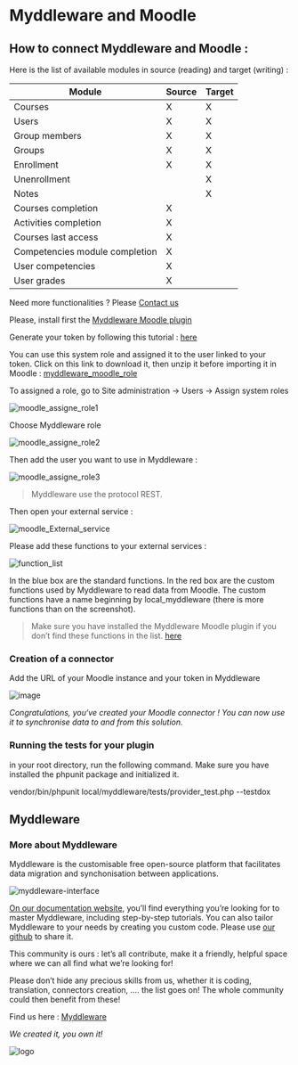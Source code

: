 # Myddleware and Moodle

## How to connect Myddleware and Moodle : 

Here is the list of available modules in source (reading) and target (writing) :

| Module | Source | Target |
| --- | --- | --- |
| Courses | X | X |
| Users | X | X |
| Group members | X | X |
| Groups | X | X |
| Enrollment | X | X |
| Unenrollment |  | X |
| Notes |  | X |
| Courses completion | X |  |
| Activities completion | X |  |
| Courses last access | X |  |
| Competencies module completion | X |  |
| User competencies | X |  |
| User grades | X |  |

Need more functionalities ? Please [Contact us](http://www.myddleware.com/contact-us)

Please, install first the [Myddleware Moodle plugin](https://moodle.org/plugins/local_myddleware)

Generate your token by following this tutorial : [here](https://docs.moodle.org/400/en/Using_web_services)

You can use this system role and assigned it to the user linked to your token. Click on this link to download it, then unzip it before importing it in Moodle : [myddleware_moodle_role](http://community.myddleware.com/wp-content/uploads/2016/11/myddleware_moodle_role_1.3-1.zip)

To assigned a role, go to Site administration -> Users -> Assign system roles

![moodle_assigne_role1](http://community.myddleware.com/wp-content/uploads/2016/11/moodle_assigne_role1-1024x408.png)

Choose Myddleware role

![moodle_assigne_role2](http://community.myddleware.com/wp-content/uploads/2016/11/moodle_assigne_role2.png)

Then add the user you want to use in Myddleware :

![moodle_assigne_role3](http://community.myddleware.com/wp-content/uploads/2016/11/moodle_assigne_role3-1024x449.png)

> Myddleware use the protocol REST.

Then open your external service :

![moodle_External_service](http://community.myddleware.com/wp-content/uploads/2016/11/moodle_External_service-768x407.png)

Please add these functions to your external services :

![function_list](http://community.myddleware.com/wp-content/uploads/2016/11/function_list.png)

In the blue box are the standard functions. In the red box are the custom functions used by Myddleware to read data from Moodle. The custom functions have a name beginning by local_myddleware (there is more functions than on the screenshot). 

> Make sure you have installed the Myddleware Moodle plugin if you don’t find these functions in the list. [here](https://moodle.org/plugins/local_myddleware)

### Creation of a connector 

Add the URL of your Moodle instance and your token in Myddleware 

![image](https://user-images.githubusercontent.com/95077335/196911939-3d02252a-2a64-4b03-b4de-f96343e09abd.png)

*Congratulations, you‘ve created your Moodle connector ! You can now use it to synchronise data to and from this solution.*

### Running the tests for your plugin
in your root directory, run the following command. Make sure you have installed the phpunit package and initialized it.

vendor/bin/phpunit local/myddleware/tests/provider_test.php --testdox

## Myddleware

### More about Myddleware

Myddleware is the customisable free open-source platform that facilitates data migration and synchonisation between applications.

![myddleware-interface](https://user-images.githubusercontent.com/95077335/196908998-5fafb2e0-5c5e-4771-a398-e9471ea775cb.png)

[On our documentation website](https://myddleware.github.io/myddleware/), you’ll find everything you’re looking for to master Myddleware, including step-by-step tutorials. You can also tailor Myddleware to your needs by creating you custom code. Please use <a href="https://github.com/Myddleware" target="_blank">our github</a> to share it.

This community is ours : let’s all contribute, make it a friendly, helpful space where we can all find what we’re looking for!

Please don’t hide any precious skills from us, whether it is coding, translation, connectors creation, .... the list goes on! The whole community could then benefit from these!

Find us here : [Myddleware](http://www.myddleware.com">www.myddleware.com)

*We created it, you own it!*

![logo](https://user-images.githubusercontent.com/95077335/196912472-29ad70f3-e87e-4218-82b5-16480695b30b.png)
